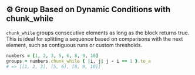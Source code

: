 ## ⚙️ Group Based on Dynamic Conditions with chunk_while

`chunk_while` groups consecutive elements as long as the block returns true. This is ideal for splitting a sequence based on comparisons with the next element, such as contiguous runs or custom thresholds.

```ruby
numbers = [1, 2, 3, 5, 6, 8, 9, 10]
groups = numbers.chunk_while { |i, j| j - i == 1 }.to_a
# => [[1, 2, 3], [5, 6], [8, 9, 10]]
```